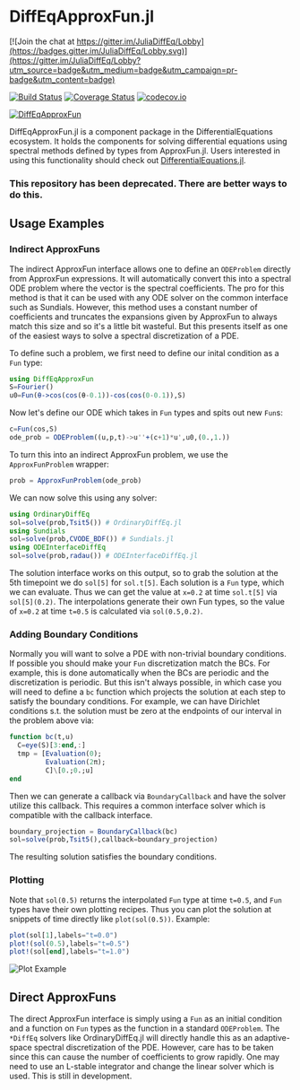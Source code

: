# DiffEqApproxFun.jl

[![Join the chat at https://gitter.im/JuliaDiffEq/Lobby](https://badges.gitter.im/JuliaDiffEq/Lobby.svg)](https://gitter.im/JuliaDiffEq/Lobby?utm_source=badge&utm_medium=badge&utm_campaign=pr-badge&utm_content=badge)

[![Build Status](https://github.com/SciML/DiffEqApproxFun.jl/workflows/CI/badge.svg)](https://github.com/SciML/DiffEqApproxFun.jl/actions?query=workflow%3ACI)
[![Coverage Status](https://coveralls.io/repos/JuliaDiffEq/DiffEqApproxFun.jl/badge.svg?branch=master&service=github)](https://coveralls.io/github/JuliaDiffEq/DiffEqApproxFun.jl?branch=master)
[![codecov.io](http://codecov.io/github/JuliaDiffEq/DiffEqApproxFun.jl/coverage.svg?branch=master)](http://codecov.io/github/JuliaDiffEq/DiffEqApproxFun.jl?branch=master)

[![DiffEqApproxFun](http://pkg.julialang.org/badges/DiffEqApproxFun_0.6.svg)](http://pkg.julialang.org/?pkg=DiffEqApproxFun)

DiffEqApproxFun.jl is a component package in the DifferentialEquations ecosystem. It holds the components for solving differential equations using spectral methods defined by types from ApproxFun.jl. Users interested in using this functionality should check out [DifferentialEquations.jl](https://github.com/JuliaDiffEq/DifferentialEquations.jl).

### This repository has been deprecated. There are better ways to do this.

## Usage Examples

### Indirect ApproxFuns

The indirect ApproxFun interface allows one to define an `ODEProblem` directly from ApproxFun expressions. It will automatically convert this into a spectral ODE problem where the vector is the spectral coefficients. The pro for this method is that it can be used with any ODE solver on the common interface such as Sundials. However, this method uses a constant number of coefficients and truncates the expansions given by ApproxFun to always match this size and so it's a little bit wasteful. But this presents itself as one of the easiest ways to solve a spectral discretization of a PDE.

To define such a problem, we first need to define our inital condition as a `Fun` type:

```julia 
using DiffEqApproxFun
S=Fourier()
u0=Fun(θ->cos(cos(θ-0.1))-cos(cos(0-0.1)),S)
```

Now let's define our ODE which takes in `Fun` types and spits out new `Fun`s:

```julia
c=Fun(cos,S)
ode_prob = ODEProblem((u,p,t)->u''+(c+1)*u',u0,(0.,1.))
```

To turn this into an indirect ApproxFun problem, we use the `ApproxFunProblem` wrapper:

```julia
prob = ApproxFunProblem(ode_prob)
```

We can now solve this using any solver:

```julia
using OrdinaryDiffEq
sol=solve(prob,Tsit5()) # OrdinaryDiffEq.jl
using Sundials
sol=solve(prob,CVODE_BDF()) # Sundials.jl
using ODEInterfaceDiffEq
sol=solve(prob,radau()) # ODEInterfaceDiffEq.jl
```

The solution interface works on this output, so to grab the solution at the 5th timepoint we do `sol[5]` for `sol.t[5]`. Each solution is a `Fun` type, which we can evaluate. Thus we can get the value at `x=0.2` at time `sol.t[5]` via `sol[5](0.2)`. The interpolations generate their own Fun types, so the value of `x=0.2` at time `t=0.5` is calculated via `sol(0.5,0.2)`. 

### Adding Boundary Conditions

Normally you will want to solve a PDE with non-trivial boundary conditions. If possible you should make your `Fun` discretization match the BCs. For example, this is done automatically when the BCs are periodic and the discretization is periodic. But this isn't always possible, in which case you will need to define a `bc` function which projects the solution at each step to satisfy the boundary conditions. For example, we can have Dirichlet conditions s.t. the solution must be zero at the endpoints of our interval in the problem above via:

```julia
function bc(t,u)
  C=eye(S)[3:end,:]
  tmp = [Evaluation(0);
         Evaluation(2π);
         C]\[0.;0.;u]
end
```

Then we can generate a callback via `BoundaryCallback` and have the solver utilize this callback. This requires a common interface solver which is compatible with the callback interface.

```julia
boundary_projection = BoundaryCallback(bc)
sol=solve(prob,Tsit5(),callback=boundary_projection)
```

The resulting solution satisfies the boundary conditions.

### Plotting

Note that `sol(0.5)` returns the interpolated `Fun` type at time `t=0.5`, and `Fun` types have their own plotting recipes. Thus you can plot the solution at snippets of time directly like `plot(sol(0.5))`. Example:

```julia
plot(sol[1],labels="t=0.0") 
plot!(sol(0.5),labels="t=0.5")
plot!(sol[end],labels="t=1.0")
```

![Plot Example](https://user-images.githubusercontent.com/1814174/29637284-8695de9a-8808-11e7-9f01-63809f72b4a9.png)

## Direct ApproxFuns

The direct ApproxFun interface is simply using a `Fun` as an initial condition and a function on `Fun` types as the function in a standard `ODEProblem`. The `*DiffEq` solvers like OrdinaryDiffEq.jl will directly handle this as an adaptive-space spectral discretization of the PDE. However, care has to be taken since this can cause the number of coefficients to grow rapidly. One may need to use an L-stable integrator and change the linear solver which is used. This is still in development.
